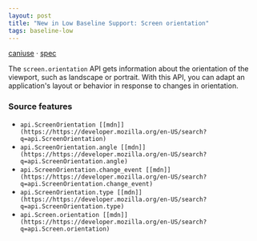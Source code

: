 ```yaml
---
layout: post
title: "New in Low Baseline Support: Screen orientation"
tags: baseline-low
---
```


[caniuse](https://caniuse.com/?search=screen-orientation) · [spec](https://w3c.github.io/screen-orientation/)

The `screen.orientation` API gets information about the orientation of the viewport, such as landscape or portrait. With this API, you can adapt an application's layout or behavior in response to changes in orientation.

### Source features

- ``api.ScreenOrientation [[mdn]](https://https://developer.mozilla.org/en-US/search?q=api.ScreenOrientation)``
- ``api.ScreenOrientation.angle [[mdn]](https://https://developer.mozilla.org/en-US/search?q=api.ScreenOrientation.angle)``
- ``api.ScreenOrientation.change_event [[mdn]](https://https://developer.mozilla.org/en-US/search?q=api.ScreenOrientation.change_event)``
- ``api.ScreenOrientation.type [[mdn]](https://https://developer.mozilla.org/en-US/search?q=api.ScreenOrientation.type)``
- ``api.Screen.orientation [[mdn]](https://https://developer.mozilla.org/en-US/search?q=api.Screen.orientation)``
